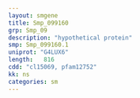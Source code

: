 ```yaml
---
layout: smgene
title: Smp_099160
grp: Smp_09
description: "hypothetical protein"
smp: Smp_099160.1
uniprot: "G4LUX6"
length:   816
cdd: "cl15069, pfam12752"
kk: ns
categories: sm
---
```

